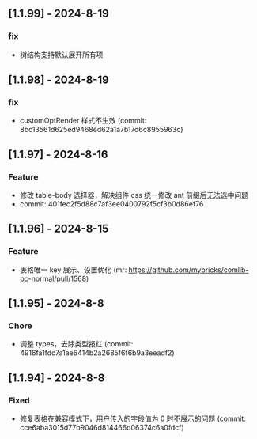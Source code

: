 ## [1.1.99] - 2024-8-19

### fix

- 树结构支持默认展开所有项

## [1.1.98] - 2024-8-19

### fix

- customOptRender 样式不生效 (commit: 8bc13561d625ed9468ed62a1a7b17d6c8955963c)

## [1.1.97] - 2024-8-16

### Feature

- 修改 table-body 选择器，解决组件 css 统一修改 ant 前缀后无法选中问题
- commit: 401fec2f5d88c7af3ee0400792f5cf3b0d86ef76

## [1.1.96] - 2024-8-15

### Feature

- 表格唯一 key 展示、设置优化 (mr: https://github.com/mybricks/comlib-pc-normal/pull/1568)

## [1.1.95] - 2024-8-8

### Chore

- 调整 types，去除类型报红 (commit: 4916fa1fdc7a1ae6414b2a2685f6f6b9a3eeadf2)

## [1.1.94] - 2024-8-8

### Fixed

- 修复表格在兼容模式下，用户传入的字段值为 0 时不展示的问题 (commit: cce6aba3015d77b9046d814466d06374c6a0fdcf)
